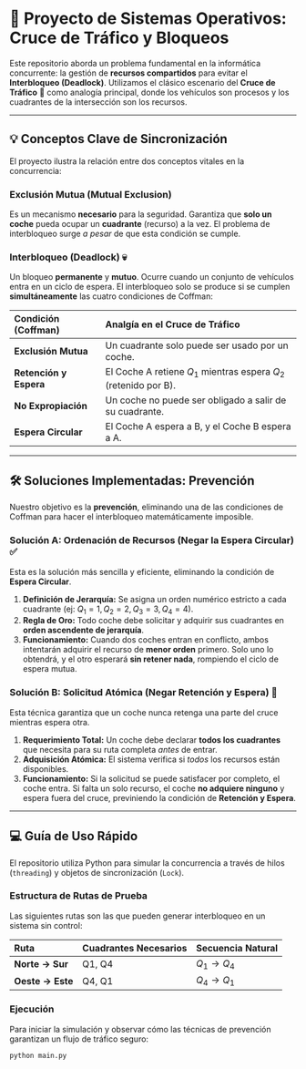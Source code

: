 # 🚦 Proyecto de Sistemas Operativos: Cruce de Tráfico y Bloqueos

Este repositorio aborda un problema fundamental en la informática concurrente: la gestión de **recursos compartidos** para evitar el **Interbloqueo (Deadlock)**. Utilizamos el clásico escenario del **Cruce de Tráfico** 🚗 como analogía principal, donde los vehículos son procesos y los cuadrantes de la intersección son los recursos.

---

## 💡 Conceptos Clave de Sincronización

El proyecto ilustra la relación entre dos conceptos vitales en la concurrencia:

### Exclusión Mutua (Mutual Exclusion)
Es un mecanismo **necesario** para la seguridad. Garantiza que **solo un coche** pueda ocupar un **cuadrante** (recurso) a la vez. El problema de interbloqueo surge *a pesar* de que esta condición se cumple.

### Interbloqueo (Deadlock) 💀
Un bloqueo **permanente** y **mutuo**. Ocurre cuando un conjunto de vehículos entra en un ciclo de espera. El interbloqueo solo se produce si se cumplen **simultáneamente** las cuatro condiciones de Coffman:

| Condición (Coffman) | Analgía en el Cruce de Tráfico |
| :--- | :--- |
| **Exclusión Mutua** | Un cuadrante solo puede ser usado por un coche. |
| **Retención y Espera** | El Coche A retiene $Q_1$ mientras espera $Q_2$ (retenido por B). |
| **No Expropiación** | Un coche no puede ser obligado a salir de su cuadrante. |
| **Espera Circular** | El Coche A espera a B, y el Coche B espera a A. |

---

## 🛠️ Soluciones Implementadas: Prevención

Nuestro objetivo es la **prevención**, eliminando una de las condiciones de Coffman para hacer el interbloqueo matemáticamente imposible.

### Solución A: Ordenación de Recursos (Negar la Espera Circular) ✅

Esta es la solución más sencilla y eficiente, eliminando la condición de **Espera Circular**.

1.  **Definición de Jerarquía:** Se asigna un orden numérico estricto a cada cuadrante (ej: $Q_1=1, Q_2=2, Q_3=3, Q_4=4$).
2.  **Regla de Oro:** Todo coche debe solicitar y adquirir sus cuadrantes en **orden ascendente de jerarquía**.
3.  **Funcionamiento:** Cuando dos coches entran en conflicto, ambos intentarán adquirir el recurso de **menor orden** primero. Solo uno lo obtendrá, y el otro esperará **sin retener nada**, rompiendo el ciclo de espera mutua.

### Solución B: Solicitud Atómica (Negar Retención y Espera) 🛑

Esta técnica garantiza que un coche nunca retenga una parte del cruce mientras espera otra.

1.  **Requerimiento Total:** Un coche debe declarar **todos los cuadrantes** que necesita para su ruta completa *antes* de entrar.
2.  **Adquisición Atómica:** El sistema verifica si *todos* los recursos están disponibles.
3.  **Funcionamiento:** Si la solicitud se puede satisfacer por completo, el coche entra. Si falta un solo recurso, el coche **no adquiere ninguno** y espera fuera del cruce, previniendo la condición de **Retención y Espera**.

---

## 💻 Guía de Uso Rápido

El repositorio utiliza Python para simular la concurrencia a través de hilos (`threading`) y objetos de sincronización (`Lock`).

### Estructura de Rutas de Prueba

Las siguientes rutas son las que pueden generar interbloqueo en un sistema sin control:

| Ruta | Cuadrantes Necesarios | Secuencia Natural |
| :--- | :--- | :--- |
| **Norte $\rightarrow$ Sur** | Q1, Q4 | $Q_1 \rightarrow Q_4$ |
| **Oeste $\rightarrow$ Este** | Q4, Q1 | $Q_4 \rightarrow Q_1$ |

### Ejecución

Para iniciar la simulación y observar cómo las técnicas de prevención garantizan un flujo de tráfico seguro:

```bash
python main.py

